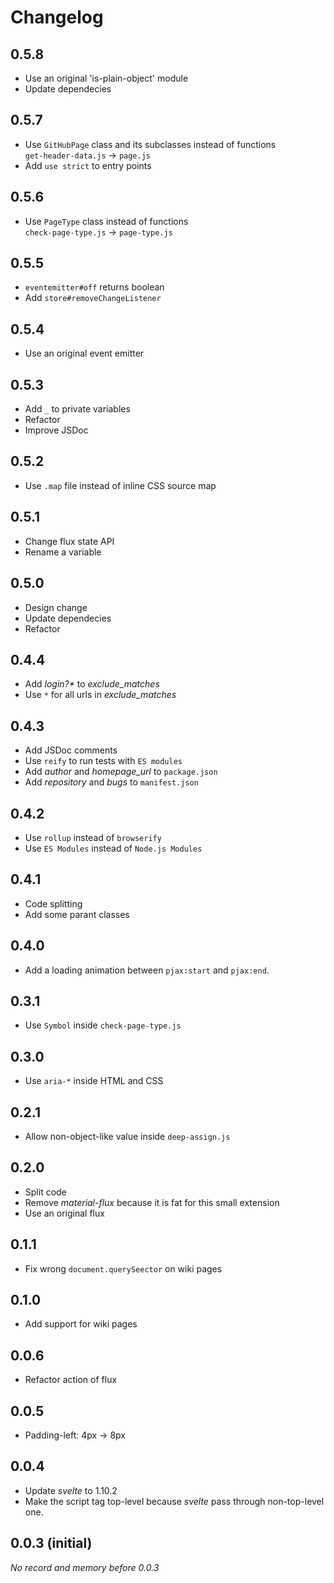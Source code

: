 # Changelog

## 0.5.8
- Use an original 'is-plain-object' module
- Update dependecies

## 0.5.7
- Use `GitHubPage` class and its subclasses instead of functions  
  `get-header-data.js` -> `page.js`
- Add `use strict` to entry points

## 0.5.6
- Use `PageType` class instead of functions  
  `check-page-type.js` -> `page-type.js`

## 0.5.5
- `eventemitter#off` returns boolean
- Add `store#removeChangeListener`

## 0.5.4
- Use an original event emitter

## 0.5.3
- Add `_` to private variables
- Refactor
- Improve JSDoc

## 0.5.2
- Use `.map` file instead of inline CSS source map

## 0.5.1
- Change flux state API
- Rename a variable

## 0.5.0
- Design change
- Update dependecies
- Refactor

## 0.4.4
- Add _login?*_ to *exclude_matches*
- Use `*` for all urls in *exclude_matches*

## 0.4.3
- Add JSDoc comments
- Use `reify` to run tests with `ES modules`
- Add *author* and *homepage_url* to `package.json`
- Add *repository* and *bugs* to `manifest.json`

## 0.4.2
- Use `rollup` instead of `browserify`
- Use `ES Modules` instead of `Node.js Modules`

## 0.4.1
- Code splitting
- Add some parant classes

## 0.4.0
- Add a loading animation between `pjax:start` and `pjax:end`.

## 0.3.1
- Use `Symbol` inside `check-page-type.js`

## 0.3.0
- Use `aria-*` inside HTML and CSS

## 0.2.1
- Allow non-object-like value inside `deep-assign.js`

## 0.2.0
- Split code
- Remove *material-flux* because it is fat for this small extension
- Use an original flux

## 0.1.1
- Fix wrong `document.querySeector` on wiki pages

## 0.1.0
- Add support for wiki pages

## 0.0.6
- Refactor action of flux

## 0.0.5
- Padding-left: 4px -> 8px

## 0.0.4
- Update *svelte* to 1.10.2
- Make the script tag top-level because *svelte* pass through non-top-level one.

## 0.0.3 (initial)
*No record and memory before 0.0.3*
